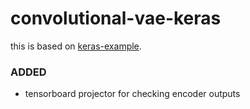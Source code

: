 # convolutional-vae-keras

this is based on  [keras-example](https://keras.io/examples/generative/vae/).


### ADDED
- tensorboard projector for checking encoder outputs
